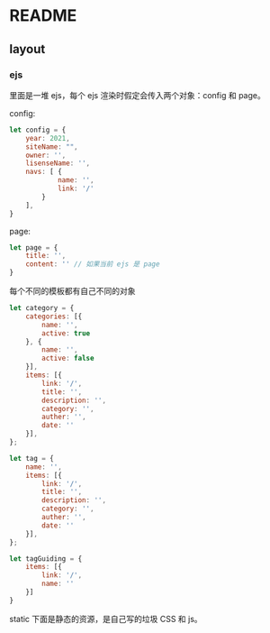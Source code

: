 # README

## layout

### ejs

里面是一堆 ejs，每个 ejs 渲染时假定会传入两个对象：config 和 page。

config:

``` js
let config = {
    year: 2021,
    siteName: "",
    owner: '',
    lisenseName: '',
    navs: [ {
            name: '',
            link: '/'
        }
    ],
}
```

page:

``` js
let page = {
    title: '',
    content: '' // 如果当前 ejs 是 page
}
```

每个不同的模板都有自己不同的对象

``` js
let category = {
    categories: [{
        name: '',
        active: true
    }, {
        name: '',
        active: false
    }],
    items: [{
        link: '/',
        title: '',
        description: '',
        category: '',
        auther: '',
        date: ''
    }],
};

let tag = {
    name: '',
    items: [{
        link: '/',
        title: '',
        description: '',
        category: '',
        auther: '',
        date: ''
    }],
};

let tagGuiding = {
    items: [{
        link: '/',
        name: ''
    }]
}
```

static 下面是静态的资源，是自己写的垃圾 CSS 和 js。
